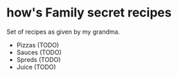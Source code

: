 # how's Family secret recipes

Set of recipes as given by my grandma.

- Pizzas (TODO)
- Sauces (TODO)
- Spreds (TODO)
- Juice  (TODO)

